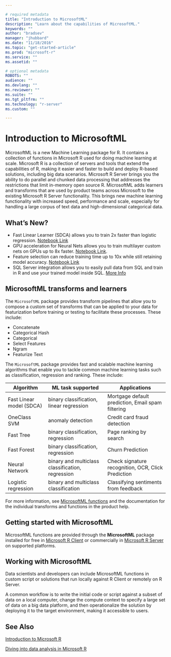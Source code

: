 ```yaml
---

# required metadata
title: "Introduction to MicrosoftML"
description: "Learn about the capabilities of MicrosoftML."
keywords: ""
author: "bradsev"
manager: "jhubbard"
ms.date: "11/18/2016"
ms.topic: "get-started-article"
ms.prod: "microsoft-r"
ms.service: ""
ms.assetid: ""

# optional metadata
ROBOTS: ""
audience: ""
ms.devlang: ""
ms.reviewer: ""
ms.suite: ""
ms.tgt_pltfrm: ""
ms.technology: "r-server"
ms.custom: ""

---
```


# Introduction to MicrosoftML

MicrosoftML is a new Machine Learning package for R. It contains a collection of functions in Microsoft R used for doing machine learning at scale. Microsoft R is a collection of servers and tools that extend the capabilities of R, making it easier and faster to build and deploy R-based solutions, including big data scenarios. Microsoft R Server brings you the ability to do parallel and chunked data processing that addresses the restrictions that limit in-memory open source R. MicrosoftML adds learners and transforms that are used by product teams across Microsoft to the existing Microsoft R Server functionality. This brings new machine learning functionality with increased speed, performance and scale, especially for handling a large corpus of text data and high-dimensional categorical data.  

## What’s New?

- Fast Linear Learner (SDCA) allows you to train 2x faster than logistic regression. [Notebook Link](http://notebookhost.redmond.corp.microsoft.com/notebooks/Tutorials%20and%20Samples/3.%20Samples/FastLinear_Twitter.ipynb)
- GPU acceleration for Neural Nets allows you to train multilayer custom nets on GPUs up to 8x faster. [Notebook Link](http://notebookhost.redmond.corp.microsoft.com/notebooks/Tutorials%20and%20Samples/2.%20Demos/MNIST_GPU.ipynb).
- Feature selection can reduce training time up to 10x while still retaining model accuracy. [Notebook Link](http://notebookhost.redmond.corp.microsoft.com/notebooks/Tutorials%20and%20Samples/2.%20Demos/FeatureSelection_Twitter.ipynb)
- SQL Server integration allows you to easily pull data from SQL and train in R and use your trained model inside SQL. [More Info]()

## MicrosoftML transforms and learners

The `MicrosoftML` package provides transform pipelines that allow you to compose a custom set of transforms that can be applied to your data for featurization before training or testing to facilitate these processes. These include:

- Concatenate
- Categorical Hash
- Categorical
- Select Features
- Ngram
- Featurize Text

The `MicrosoftML` package provides fast and scalable machine learning algorithms that enable you to tackle common machine learning tasks such as classification, regression and ranking. These include:

Algorithm | ML task supported | Applications
--------- | ----------------- | ------------
Fast Linear model (SDCA) |  binary classification, linear regression | Mortgage default prediction, Email spam filtering
OneClass SVM | anomaly detection | Credit card fraud detection
Fast Tree | binary classification, regression | Page ranking by search
Fast Forest | binary classification, regression | Churn Prediction
Neural Network | binary and multiclass classification, regression | Check signature recognition, OCR, Click Prediction
Logistic regression | binary and multiclass classification | Classifying sentiments from feedback

For more information, see [MicrosoftML functions](microsoftml/microsoftml.md) and the documentation for the individual transforms and functions in the product help.

## Getting started with MicrosoftML

MicrosoftML functions are provided through the **MicrosoftML** package installed for free in [Microsoft R Client](r-client.md) or commercially in [Microsoft R Server](rserver.md) on supported platforms.


## Working with MicrosoftML

Data scientists and developers can include MicrosoftML functions in custom script or solutions that run locally against R Client or remotely on R Server.

A common workflow is to write the initial code or script against a subset of data on a local computer, change the compute context to specify a large set of data on a big data platform, and then operationalize the solution by deploying it to the target environment, making it accessible to users.


## See Also

[Introduction to Microsoft R](microsoft-r-getting-started.md)

[Diving into data analysis in Microsoft R](data-analysis-in-microsoft-r.md)
